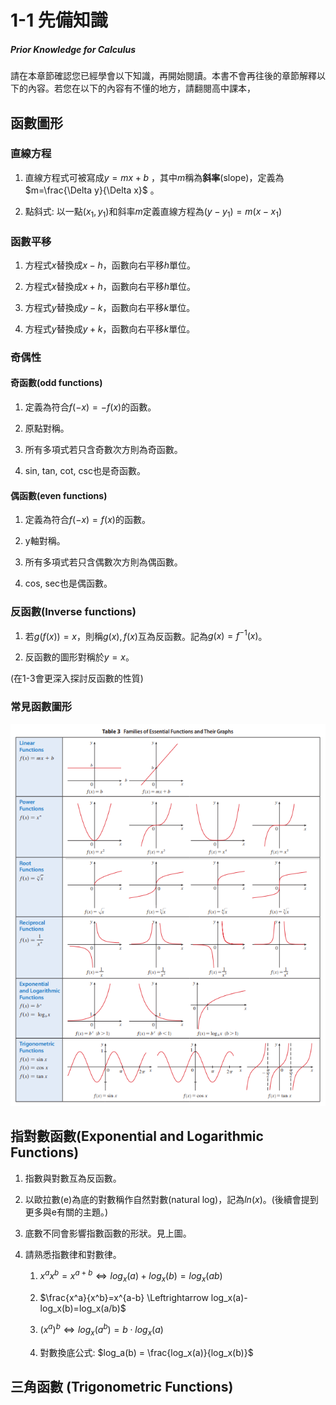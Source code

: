 # 1-1 先備知識

##### Prior Knowledge for Calculus



請在本章節確認您已經學會以下知識，再開始閱讀。本書不會再往後的章節解釋以下的內容。若您在以下的內容有不懂的地方，請翻閱高中課本，



## 函數圖形

### 直線方程

1. 直線方程式可被寫成$y=mx+b$ ，其中$m$稱為**斜率**(slope)，定義為$m=\frac{\Delta y}{\Delta x}$ 。

2. 點斜式: 以一點$(x_1,y_1)$和斜率$m$定義直線方程為$(y-y_1)=m(x-x_1)$ 

### 函數平移

1. 方程式$x$替換成$x-h$，函數向右平移$h$單位。

2. 方程式$x$替換成$x+h$，函數向右平移$h$單位。

3. 方程式$y$替換成$y-k$，函數向右平移$k$單位。

4. 方程式$y$替換成$y+k$，函數向右平移$k$單位。

### 奇偶性

#### 奇函數(odd functions)

1. 定義為符合$f(−x)=−f(x)$的函數。

2. 原點對稱。

3. 所有多項式若只含奇數次方則為奇函數。

4. sin, tan, cot, csc也是奇函數。

#### 偶函數(even functions)

1. 定義為符合$f(−x)=f(x)$的函數。

2. y軸對稱。

3. 所有多項式若只含偶數次方則為偶函數。

4. cos, sec也是偶函數。

 

### 反函數(Inverse functions)

1. 若$g(f(x))=x$，則稱$g(x),f(x)$互為反函數。記為$g(x)=f^{−1}(x)$。

2. 反函數的圖形對稱於$y=x$。

(在1-3會更深入探討反函數的性質)

### 常見函數圖形

<img title="取自Calculus 9e, James Stewart, p.32 " src="https://raw.githubusercontent.com/Edu108/Calculus/main/book_sources/articles/pics/1-1-1.png" alt="" data-align="center">

## 指對數函數(Exponential and Logarithmic Functions)

1. 指數與對數互為反函數。

2. 以歐拉數(e)為底的對數稱作自然對數(natural log)，記為$ln(x)$。(後續會提到更多與e有關的主題。)

3. 底數不同會影響指數函數的形狀。見上圖。

4. 請熟悉指數律和對數律。
   
   1. $x^a x^b=x^{a+b} \Leftrightarrow log_x(a)+log_x(b)=log_x(ab)$
   
   2. $\frac{x^a}{x^b}=x^{a-b} \Leftrightarrow log_x(a)-log_x(b)=log_x(a/b)$ 
   
   3. $(x^a)^b \Leftrightarrow log_x(a^b)=b\cdot log_x(a)$
   
   4. 對數換底公式: $log_a(b) = \frac{log_x(a)}{log_x(b)}$



## 三角函數 (Trigonometric Functions)





### 

 
